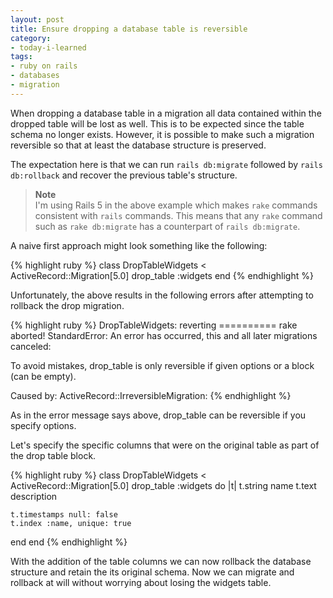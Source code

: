 ```yaml
---
layout: post
title: Ensure dropping a database table is reversible
category: 
- today-i-learned
tags:
- ruby on rails
- databases
- migration
---
```


When dropping a database table in a migration all data contained within the dropped table will be lost as well. This is to be expected since the table schema no longer exists. However, it is possible to make such a migration reversible so that at least the database structure is preserved.
<!--excerpt-->

The expectation here is that we can run <code>rails db:migrate</code> followed by <code>rails db:rollback</code> and recover the previous table's structure.

<blockquote class="Info Info-right"><strong>Note</strong><br>
I'm using Rails 5 in the above example which makes <code>rake</code> commands consistent with <code>rails</code> commands. This means that any <code>rake</code> command such as <code>rake db:migrate</code> has a counterpart of <code>rails db:migrate</code>.
</blockquote>

A naive first approach might look something like the following:

{% highlight ruby %}
class DropTableWidgets < ActiveRecord::Migration[5.0]
  drop_table :widgets
end
{% endhighlight %}

Unfortunately, the above results in the following errors after attempting to rollback the drop migration.

{% highlight ruby %}
DropTableWidgets: reverting ==========
rake aborted!
StandardError: An error has occurred, this and all later migrations canceled:

To avoid mistakes, drop_table is only reversible if given options or a block (can be empty).

Caused by:
ActiveRecord::IrreversibleMigration: 
{% endhighlight %}

As in the error message says above, drop_table can be reversible if you specify options.

Let's specify the specific columns that were on the original table as part of the drop table block.

{% highlight ruby %}
class DropTableWidgets < ActiveRecord::Migration[5.0]
  drop_table :widgets do |t|
    t.string name
    t.text description

    t.timestamps null: false
    t.index :name, unique: true
  end
end
{% endhighlight %}

With the addition of the table columns we can now rollback the database structure and retain the its original schema. Now we can migrate and rollback at will without worrying about losing the widgets table.
